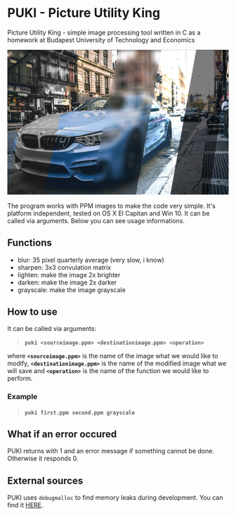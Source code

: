 # PUKI - Picture Utility King
Picture Utility King - simple image processing tool written in C as a homework at Budapest University of Technology and Economics

![PUKI Logo](/PUKI_title_img.jpg)

The program works with PPM images to make the code very simple. It's platform independent, tested on OS X El Capitan and Win 10.
It can be called via arguments. Below you can see usage informations.

## Functions
* blur: 35 pixel quarterly average (very slow, i know)
* sharpen: 3x3 convulation matrix
* lighten: make the image 2x brighter
* darken: make the image 2x darker
* grayscale: make the image grayscale

## How to use
It can be called via arguments:
> **`puki <sourceimage.ppm> <destinationimage.ppm> <operation>`**

where **`<sourceimage.ppm>`** is the name of the image what we would like to modify, **`<destinationimage.ppm>`** is the name of the modified image what we will save and **`<operation>`** is the name of the function we would like to perform.
  
### Example
> **`puki first.ppm second.ppm grayscale`**
  
## What if an error occured
PUKI returns with 1 and an error message if something cannot be done. Otherwise it responds 0.

## External sources
PUKI uses `debugmalloc` to find memory leaks during development. You can find it [HERE](https://infoc.eet.bme.hu/debugmalloc/).

